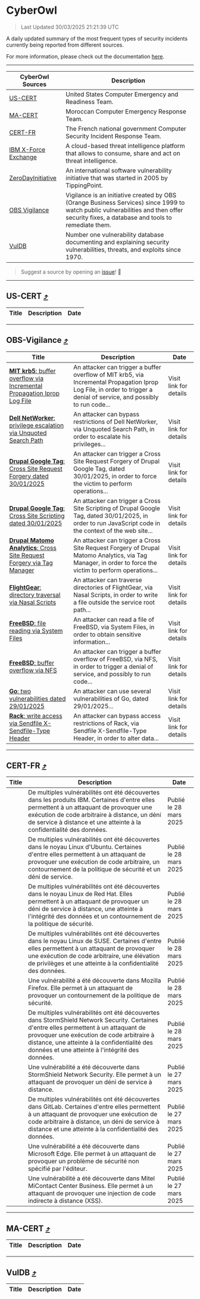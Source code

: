 
 <div id='top'></div>

# CyberOwl

 > Last Updated 30/03/2025 21:21:39 UTC
 
 A daily updated summary of the most frequent types of security incidents currently being reported from different sources.
 
 For more information, please check out the documentation [here](./docs/README.md).
 
 ---
 |CyberOwl Sources|Description|
 |---|---|
 |[US-CERT](#us-cert-arrow_heading_up)|United States Computer Emergency and Readiness Team.|
 |[MA-CERT](#ma-cert-arrow_heading_up)|Moroccan Computer Emergency Response Team.|
 |[CERT-FR](#cert-fr-arrow_heading_up)|The French national government Computer Security Incident Response Team.|
 |[IBM X-Force Exchange](#ibmcloud-arrow_heading_up)|A cloud-based threat intelligence platform that allows to consume, share and act on threat intelligence.|
 |[ZeroDayInitiative](#zerodayinitiative-arrow_heading_up)|An international software vulnerability initiative that was started in 2005 by TippingPoint.|
 |[OBS Vigilance](#obs-vigilance-arrow_heading_up)|Vigilance is an initiative created by OBS (Orange Business Services) since 1999 to watch public vulnerabilities and then offer security fixes, a database and tools to remediate them.|
 |[VulDB](#vuldb-arrow_heading_up)|Number one vulnerability database documenting and explaining security vulnerabilities, threats, and exploits since 1970.|
 
 > Suggest a source by opening an [issue](https://github.com/karimhabush/cyberowl/issues)! :raised_hands:
 ---

## US-CERT [:arrow_heading_up:](#cyberowl)

 |Title|Description|Date|
 |---|---|---|
 
 ---

## OBS-Vigilance [:arrow_heading_up:](#cyberowl)

 |Title|Description|Date|
 |---|---|---|
 |[<a href="https://vigilance.fr/vulnerability/MIT-krb5-buffer-overflow-via-Incremental-Propagation-Iprop-Log-File-46244" class="noirorange"><b>MIT krb5</b>: buffer overflow via Incremental Propagation Iprop Log File</a>](https://vigilance.fr/vulnerability/MIT-krb5-buffer-overflow-via-Incremental-Propagation-Iprop-Log-File-46244)|An attacker can trigger a buffer overflow of MIT krb5, via Incremental Propagation Iprop Log File, in order to trigger a denial of service, and possibly to run code...|Visit link for details|
 |[<a href="https://vigilance.fr/vulnerability/Dell-NetWorker-privilege-escalation-via-Unquoted-Search-Path-46242" class="noirorange"><b>Dell NetWorker</b>: privilege escalation via Unquoted Search Path</a>](https://vigilance.fr/vulnerability/Dell-NetWorker-privilege-escalation-via-Unquoted-Search-Path-46242)|An attacker can bypass restrictions of Dell NetWorker, via Unquoted Search Path, in order to escalate his privileges...|Visit link for details|
 |[<a href="https://vigilance.fr/vulnerability/Drupal-Google-Tag-Cross-Site-Request-Forgery-dated-30-01-2025-46241" class="noirorange"><b>Drupal Google Tag</b>: Cross Site Request Forgery dated 30/01/2025</a>](https://vigilance.fr/vulnerability/Drupal-Google-Tag-Cross-Site-Request-Forgery-dated-30-01-2025-46241)|An attacker can trigger a Cross Site Request Forgery of Drupal Google Tag, dated 30/01/2025, in order to force the victim to perform operations...|Visit link for details|
 |[<a href="https://vigilance.fr/vulnerability/Drupal-Google-Tag-Cross-Site-Scripting-dated-30-01-2025-46240" class="noirorange"><b>Drupal Google Tag</b>: Cross Site Scripting dated 30/01/2025</a>](https://vigilance.fr/vulnerability/Drupal-Google-Tag-Cross-Site-Scripting-dated-30-01-2025-46240)|An attacker can trigger a Cross Site Scripting of Drupal Google Tag, dated 30/01/2025, in order to run JavaScript code in the context of the web site...|Visit link for details|
 |[<a href="https://vigilance.fr/vulnerability/Drupal-Matomo-Analytics-Cross-Site-Request-Forgery-via-Tag-Manager-46237" class="noirorange"><b>Drupal Matomo Analytics</b>: Cross Site Request Forgery via Tag Manager</a>](https://vigilance.fr/vulnerability/Drupal-Matomo-Analytics-Cross-Site-Request-Forgery-via-Tag-Manager-46237)|An attacker can trigger a Cross Site Request Forgery of Drupal Matomo Analytics, via Tag Manager, in order to force the victim to perform operations...|Visit link for details|
 |[<a href="https://vigilance.fr/vulnerability/FlightGear-directory-traversal-via-Nasal-Scripts-46236" class="noirorange"><b>FlightGear</b>: directory traversal via Nasal Scripts</a>](https://vigilance.fr/vulnerability/FlightGear-directory-traversal-via-Nasal-Scripts-46236)|An attacker can traverse directories of FlightGear, via Nasal Scripts, in order to write a file outside the service root path...|Visit link for details|
 |[<a href="https://vigilance.fr/vulnerability/FreeBSD-file-reading-via-System-Files-46233" class="noirorange"><b>FreeBSD</b>: file reading via System Files</a>](https://vigilance.fr/vulnerability/FreeBSD-file-reading-via-System-Files-46233)|An attacker can read a file of FreeBSD, via System Files, in order to obtain sensitive information...|Visit link for details|
 |[<a href="https://vigilance.fr/vulnerability/FreeBSD-buffer-overflow-via-NFS-46232" class="noirorange"><b>FreeBSD</b>: buffer overflow via NFS</a>](https://vigilance.fr/vulnerability/FreeBSD-buffer-overflow-via-NFS-46232)|An attacker can trigger a buffer overflow of FreeBSD, via NFS, in order to trigger a denial of service, and possibly to run code...|Visit link for details|
 |[<a href="https://vigilance.fr/vulnerability/Go-two-vulnerabilities-dated-29-01-2025-46231" class="noirorange"><b>Go</b>: two vulnerabilities dated 29/01/2025</a>](https://vigilance.fr/vulnerability/Go-two-vulnerabilities-dated-29-01-2025-46231)|An attacker can use several vulnerabilities of Go, dated 29/01/2025...|Visit link for details|
 |[<a href="https://vigilance.fr/vulnerability/Rack-write-access-via-Sendfile-X-Sendfile-Type-Header-46604" class="noirorange"><b>Rack</b>: write access via Sendfile X-Sendfile-Type Header</a>](https://vigilance.fr/vulnerability/Rack-write-access-via-Sendfile-X-Sendfile-Type-Header-46604)|An attacker can bypass access restrictions of Rack, via Sendfile X-Sendfile-Type Header, in order to alter data...|Visit link for details|
 
 ---

## CERT-FR [:arrow_heading_up:](#cyberowl)

 |Title|Description|Date|
 |---|---|---|
 |[](https://www.cert.ssi.gouv.fr/avis/CERTFR-2025-AVI-0255/)|De multiples vulnérabilités ont été découvertes dans les produits IBM. Certaines d'entre elles permettent à un attaquant de provoquer une exécution de code arbitraire à distance, un déni de service à distance et une atteinte à la confidentialité des données.|Publié le 28 mars 2025|
 |[](https://www.cert.ssi.gouv.fr/avis/CERTFR-2025-AVI-0254/)|De multiples vulnérabilités ont été découvertes dans le noyau Linux d'Ubuntu. Certaines d'entre elles permettent à un attaquant de provoquer une exécution de code arbitraire, un contournement de la politique de sécurité et un déni de service.|Publié le 28 mars 2025|
 |[](https://www.cert.ssi.gouv.fr/avis/CERTFR-2025-AVI-0253/)|De multiples vulnérabilités ont été découvertes dans le noyau Linux de Red Hat. Elles permettent à un attaquant de provoquer un déni de service à distance, une atteinte à l'intégrité des données et un contournement de la politique de sécurité.|Publié le 28 mars 2025|
 |[](https://www.cert.ssi.gouv.fr/avis/CERTFR-2025-AVI-0252/)|De multiples vulnérabilités ont été découvertes dans le noyau Linux de SUSE. Certaines d'entre elles permettent à un attaquant de provoquer une exécution de code arbitraire, une élévation de privilèges et une atteinte à la confidentialité des données.|Publié le 28 mars 2025|
 |[](https://www.cert.ssi.gouv.fr/avis/CERTFR-2025-AVI-0251/)|Une vulnérabilité a été découverte dans Mozilla Firefox. Elle permet à un attaquant de provoquer un contournement de la politique de sécurité.|Publié le 28 mars 2025|
 |[](https://www.cert.ssi.gouv.fr/avis/CERTFR-2025-AVI-0250/)|De multiples vulnérabilités ont été découvertes dans StormShield Network Security. Certaines d'entre elles permettent à un attaquant de provoquer une exécution de code arbitraire à distance, une atteinte à la confidentialité des données et une atteinte à l'intégrité des données.|Publié le 28 mars 2025|
 |[](https://www.cert.ssi.gouv.fr/avis/CERTFR-2025-AVI-0249/)|Une vulnérabilité a été découverte dans StormShield Network Security. Elle permet à un attaquant de provoquer un déni de service à distance.|Publié le 27 mars 2025|
 |[](https://www.cert.ssi.gouv.fr/avis/CERTFR-2025-AVI-0248/)|De multiples vulnérabilités ont été découvertes dans GitLab. Certaines d'entre elles permettent à un attaquant de provoquer une exécution de code arbitraire à distance, un déni de service à distance et une atteinte à la confidentialité des données.|Publié le 27 mars 2025|
 |[](https://www.cert.ssi.gouv.fr/avis/CERTFR-2025-AVI-0247/)|Une vulnérabilité a été découverte dans Microsoft Edge. Elle permet à un attaquant de provoquer un problème de sécurité non spécifié par l'éditeur.|Publié le 27 mars 2025|
 |[](https://www.cert.ssi.gouv.fr/avis/CERTFR-2025-AVI-0246/)|Une vulnérabilité a été découverte dans Mitel MiContact Center Business. Elle permet à un attaquant de provoquer une injection de code indirecte à distance (XSS).|Publié le 27 mars 2025|
 
 ---

## MA-CERT [:arrow_heading_up:](#cyberowl)

 |Title|Description|Date|
 |---|---|---|
 
 ---

## VulDB [:arrow_heading_up:](#cyberowl)

 |Title|Description|Date|
 |---|---|---|
 